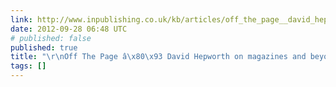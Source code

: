 ```yaml
---
link: http://www.inpublishing.co.uk/kb/articles/off_the_page__david_hepworth_on_magazines_and_beyond_18092012.aspx
date: 2012-09-28 06:48 UTC
# published: false
published: true
title: "\r\nOff The Page â\x80\x93 David Hepworth on magazines and beyond: InPublishing\r\n"
tags: []
---
```



